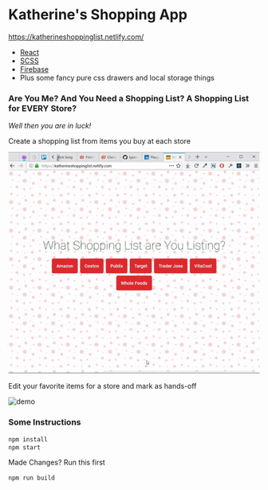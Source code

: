 # Katherine's Shopping App

https://katherineshoppinglist.netlify.com/

- [React](https://reactjs.org)
- [SCSS](http://sass-lang.com)
- [Firebase](https://firebase.google.com)
- Plus some fancy pure css drawers and local storage things

### Are You Me? And You Need a Shopping List? A Shopping List for EVERY Store?

*Well then you are in luck!*

Create a shopping list from items you buy at each store

![demo](/public/images/demo1.gif)


Edit your favorite items for a store and mark as hands-off

![demo](/public/images/demo2.gif)



### Some Instructions 

```
npm install
npm start
```

Made Changes? Run this first
```
npm run build
```
